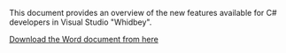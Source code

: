 This document provides an overview of the new features available for C# developers in Visual Studio "Whidbey".

[Download the Word document from here](http://download.microsoft.com/download/2/d/2/2d2b339a-95b9-4f0e-a761-3c62c043ff5d/CSharpSneakPreview.doc)